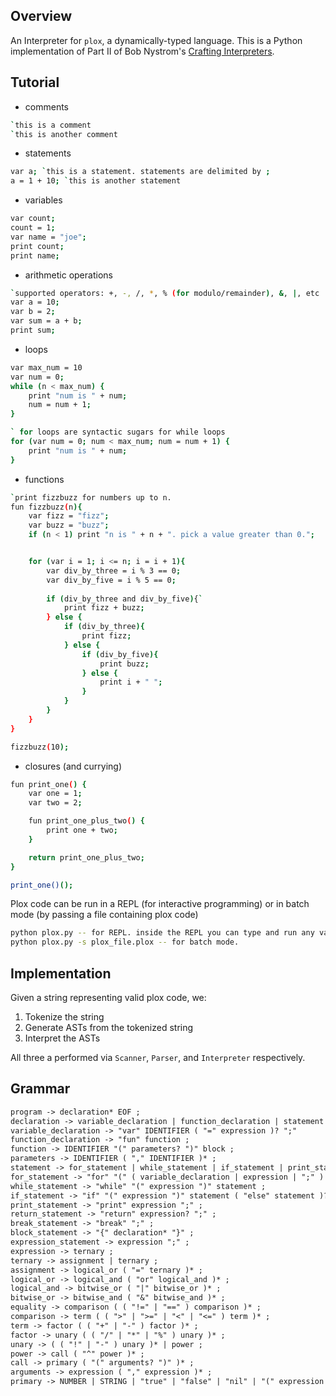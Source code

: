## Overview
An Interpreter for `plox`, a dynamically-typed language. This is a Python implementation of Part II of Bob Nystrom's [Crafting Interpreters](http://www.craftinginterpreters.com/).

## Tutorial
- comments
```sh
`this is a comment
`this is another comment
```

- statements
```sh
var a; `this is a statement. statements are delimited by ;
a = 1 + 10; `this is another statement
```

- variables
```sh
var count;
count = 1;
var name = "joe";
print count;
print name;

```
- arithmetic operations
```sh
`supported operators: +, -, /, *, % (for modulo/remainder), &, |, etc
var a = 10;
var b = 2;
var sum = a + b;
print sum;
```

- loops
```sh
var max_num = 10
var num = 0;
while (n < max_num) {
    print "num is " + num;
    num = num + 1;
}

` for loops are syntactic sugars for while loops
for (var num = 0; num < max_num; num = num + 1) {
    print "num is " + num;
}
```

- functions
```sh
`print fizzbuzz for numbers up to n.
fun fizzbuzz(n){
    var fizz = "fizz";
    var buzz = "buzz";
    if (n < 1) print "n is " + n + ". pick a value greater than 0.";


    for (var i = 1; i <= n; i = i + 1){
        var div_by_three = i % 3 == 0;
        var div_by_five = i % 5 == 0;
        
        if (div_by_three and div_by_five){`
            print fizz + buzz;
        } else {
            if (div_by_three){
                print fizz;
            } else {
                if (div_by_five){
                    print buzz;
                } else {
                    print i + " ";
                }
            }
        }
    }
}

fizzbuzz(10);
```

- closures (and currying)
```sh
fun print_one() {
    var one = 1;
    var two = 2;

    fun print_one_plus_two() {
        print one + two;
    }

    return print_one_plus_two;
}

print_one()();
```

Plox code can be run in a REPL (for interactive programming) or in batch mode (by passing a file containing plox code)
```sh
python plox.py -- for REPL. inside the REPL you can type and run any valid plox code.
python plox.py -s plox_file.plox -- for batch mode.
```

## Implementation
Given a string representing valid plox code, we:
1. Tokenize the string
2. Generate ASTs from the tokenized string
3. Interpret the ASTs

All three a performed via `Scanner`, `Parser`, and `Interpreter` respectively.

## Grammar
```txt
program -> declaration* EOF ;
declaration -> variable_declaration | function_declaration | statement ;
variable_declaration -> "var" IDENTIFIER ( "=" expression )? ";"
function_declaration -> "fun" function ;
function -> IDENTIFIER "(" parameters? ")" block ;
parameters -> IDENTIFIER ( "," IDENTIFIER )* ;
statement -> for_statement | while_statement | if_statement | print_statement | return_statement | break_statement | block | expression_statement ;
for_statement -> "for" "(" ( variable_declaration | expression | ";" ) expression? ";" expression? ")" statement ;
while_statement -> "while" "(" expression ")" statement ;
if_statement -> "if" "(" expression ")" statement ( "else" statement )? ;
print_statement -> "print" expression ";" ;
return_statement -> "return" expression? ";" ;
break_statement -> "break" ";" ;
block_statement -> "{" declaration* "}" ;
expression_statement -> expression ";" ;
expression -> ternary ;
ternary -> assignment | ternary ;
assignment -> logical_or ( "=" ternary )* ;
logical_or -> logical_and ( "or" logical_and )* ;
logical_and -> bitwise_or ( "|" bitwise_or )* ;
bitwise_or -> bitwise_and ( "&" bitwise_and )* ;
equality -> comparison ( ( "!=" | "==" ) comparison )* ;
comparison -> term ( ( ">" | ">=" | "<" | "<=" ) term )* ;
term -> factor ( ( "+" | "-" ) factor )* ;
factor -> unary ( ( "/" | "*" | "%" ) unary )* ;
unary -> ( ( "!" | "-" ) unary )* | power ;
power -> call ( "^" power )* ;
call -> primary ( "(" arguments? ")" )* ;
arguments -> expression ( "," expression )* ;
primary -> NUMBER | STRING | "true" | "false" | "nil" | "(" expression ")" | IDENTIFIER
```